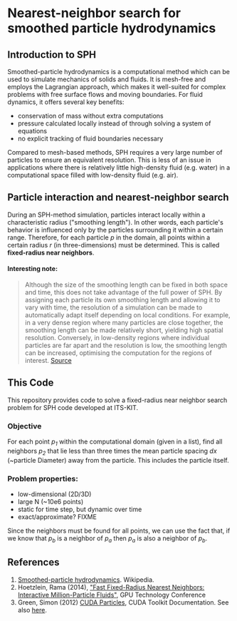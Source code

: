 Nearest-neighbor search for smoothed particle hydrodynamics
===========================================================

Introduction to SPH
-------------------
Smoothed-particle hydrodynamics is a computational method which can be used to simulate mechanics of solids and fluids. It is mesh-free and employs the Lagrangian approach, which makes it well-suited for complex problems with free surface flows and moving boundaries. For fluid dynamics, it offers several key benefits:
- conservation of mass without extra computations
- pressure calculated locally instead of through solving a system of equations
- no explicit tracking of fluid boundaries necessary

Compared to mesh-based methods, SPH requires a very large number of particles to ensure an equivalent resolution. This is less of an issue in applications where there is relatively little high-density fluid (e.g. water) in a computational space filled with low-density fluid (e.g. air).

Particle interaction and nearest-neighbor search
------------------------------------------------
During an SPH-method simulation, particles interact locally within a characteristic radius ("smoothing length"). In other words, each particle's behavior is influenced only by the particles surrounding it within a certain range. Therefore, for each particle _p_ in the domain, all points within a certain radius _r_ (in three-dimensions) must be determined. This is called **fixed-radius near neighbors**.

#### Interesting note:
> Although the size of the smoothing length can be fixed in both space and time, this does not take advantage of the full power of SPH. By assigning each particle its own smoothing length and allowing it to vary with time, the resolution of a simulation can be made to automatically adapt itself depending on local conditions. For example, in a very dense region where many particles are close together, the smoothing length can be made relatively short, yielding high spatial resolution. Conversely, in low-density regions where individual particles are far apart and the resolution is low, the smoothing length can be increased, optimising the computation for the regions of interest. 
[Source](https://en.wikipedia.org/wiki/Smoothed-particle_hydrodynamics#Interpolations)

This Code
----------
This repository provides code to solve a fixed-radius near neighbor search problem for SPH code developed at ITS-KIT. 

### Objective
For each point _p<sub>1</sub>_ within the computational domain (given in a list), find all neighbors _p<sub>2</sub>_ that lie less than three times the mean particle spacing _dx_ (~particle Diameter) away from the particle. This includes the particle itself. 

### Problem properties:
- low-dimensional (2D/3D)
- large N (~10e6 points)
- static for time step, but dynamic over time
- exact/approximate? FIXME

Since the neighbors must be found for all points, we can use the fact that, if we know that _p<sub>b</sub>_ is a neighbor of _p<sub>a</sub>_ then _p<sub>a</sub>_ is also a neighbor of _p<sub>b</sub>_.   

References
----------

1. [Smoothed-particle hydrodynamics](https://en.wikipedia.org/wiki/Smoothed-particle_hydrodynamics). Wikipedia.
2. Hoetzlein, Rama (2014), ["Fast Fixed-Radius Nearest Neighbors: Interactive Million-Particle Fluids"](http://on-demand.gputechconf.com/gtc/2014/presentations/S4117-fast-fixed-radius-nearest-neighbor-gpu.pdf), GPU Technology Conference
3. Green, Simon (2012) [CUDA Particles](http://developer.download.nvidia.com/assets/cuda/files/particles.pdf), CUDA Toolkit Documentation. See also [here](https://docs.nvidia.com/cuda/cuda-samples/index.html#particles).